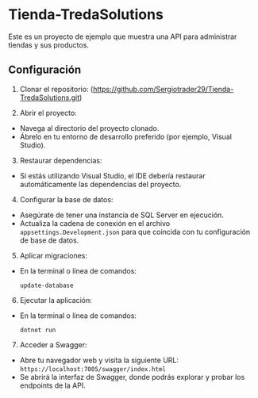 # Tienda-TredaSolutions

Este es un proyecto de ejemplo que muestra una API para administrar tiendas y sus productos.

## Configuración

1. Clonar el repositorio: (https://github.com/Sergiotrader29/Tienda-TredaSolutions.git)

2. Abrir el proyecto: 
- Navega al directorio del proyecto clonado.
- Ábrelo en tu entorno de desarrollo preferido (por ejemplo, Visual Studio).

3. Restaurar dependencias:
- Si estás utilizando Visual Studio, el IDE debería restaurar automáticamente las dependencias del proyecto.

4. Configurar la base de datos:
- Asegúrate de tener una instancia de SQL Server en ejecución.
- Actualiza la cadena de conexión en el archivo `appsettings.Development.json` para que coincida con tu configuración de base de datos.

5. Aplicar migraciones:
- En la terminal o línea de comandos:
  ```
  update-database
  ```

6. Ejecutar la aplicación:
- En la terminal o línea de comandos:
  ```
  dotnet run
  ```

7. Acceder a Swagger:
- Abre tu navegador web y visita la siguiente URL: `https://localhost:7005/swagger/index.html`
- Se abrirá la interfaz de Swagger, donde podrás explorar y probar los endpoints de la API.

 
